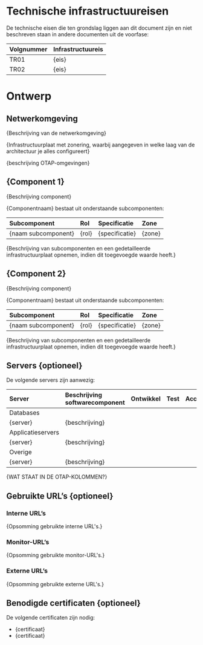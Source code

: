 # Technische infrastructuureisen

De technische eisen die ten grondslag liggen aan dit document zijn en niet beschreven staan in andere documenten uit de voorfase:

| Volgnummer | Infrastructuureis |
|:----|:----|
| TR01 | {eis} |
| TR02 | {eis} |

# Ontwerp

## Netwerkomgeving

{Beschrijving van de netwerkomgeving}

{Infrastructuurplaat met zonering, waarbij aangegeven in welke laag van de architectuur je alles configureert}

{beschrijving OTAP-omgevingen}

## {Component 1}

{Beschrijving component}

{Componentnaam} bestaat uit onderstaande subcomponenten:

| Subcomponent | Rol | Specificatie | Zone |
|:----|:----|:----|:----|
| {naam subcomponent} | {rol}| {specificatie} | {zone} |

{Beschrijving van subcomponenten en een gedetailleerde infrastructuurplaat opnemen, indien dit toegevoegde waarde heeft.}

## {Component 2}

{Beschrijving component}

{Componentnaam} bestaat uit onderstaande subcomponenten:

| Subcomponent | Rol | Specificatie | Zone |
|:----|:----|:----|:----|
| {naam subcomponent} | {rol}| {specificatie} | {zone} |

{Beschrijving van subcomponenten en een gedetailleerde infrastructuurplaat opnemen, indien dit toegevoegde waarde heeft.}

## Servers {optioneel}

De volgende servers zijn aanwezig:

| Server | Beschrijving softwarecomponent | Ontwikkel | Test | Acceptatie | Productie |
|:----|:----|:----|:----|:----|:----|
| Databases |
| {server} | {beschrijving} |   |   |   |   |
| Applicatieservers |
| {server} | {beschrijving} |   |   |   |   |
| Overige |
| {server} | {beschrijving} |   |   |   |   |

{WAT STAAT IN DE OTAP-KOLOMMEN?}

## Gebruikte URL’s {optioneel}

### Interne URL’s

{Opsomming gebruikte interne URL's.}

### Monitor-URL’s

{Opsomming gebruikte monitor-URL's.}

### Externe URL’s

{Opsomming gebruikte externe URL's.}

## Benodigde certificaten {optioneel}

De volgende certificaten zijn nodig:

* {certificaat}
* {certificaat}
